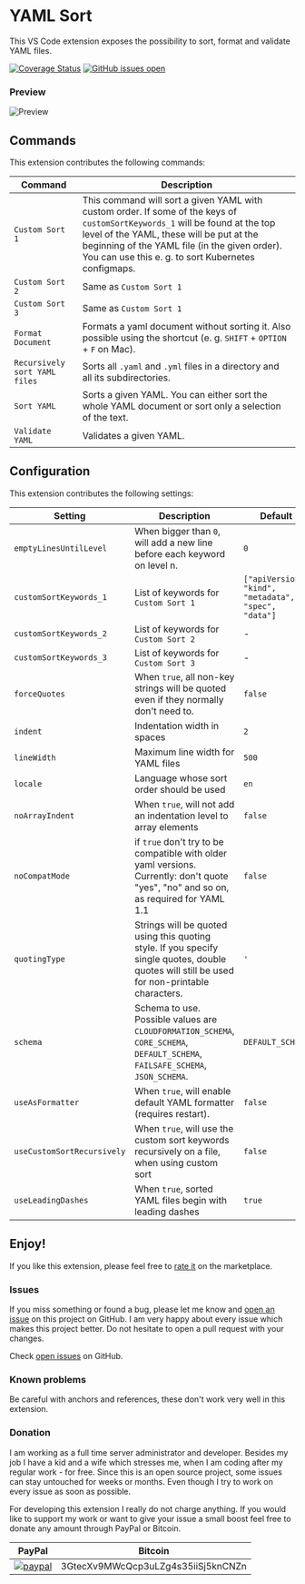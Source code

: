 # YAML Sort
This VS Code extension exposes the possibility to sort, format and validate YAML files.

[![Coverage Status](https://coveralls.io/repos/github/pascalre/vscode-yaml-sort/badge.svg?branch=master)](https://coveralls.io/github/pascalre/vscode-yaml-sort?branch=master)
[![GitHub issues open](https://img.shields.io/github/issues/pascalre/vscode-yaml-sort.svg)](https://github.com/pascalre/vscode-yaml-sort/issues)

### Preview
![Preview](images/preview.gif)

## Commands
This extension contributes the following commands:

| Command                                        | Description                                                                                           |
|------------------------------------------------|-------------------------------------------------------------------------------------------------------|
| `Custom Sort 1`                                | This command will sort a given YAML with custom order. If some of the keys of `customSortKeywords_1` will be found at the top level of the YAML, these will be put at the beginning of the YAML file (in the given order). You can use this e. g. to sort Kubernetes configmaps. |
| `Custom Sort 2`                                | Same as `Custom Sort 1`                                                                               |
| `Custom Sort 3`                                | Same as `Custom Sort 1`                                                                               |
| `Format Document`                              | Formats a yaml document without sorting it. Also possible using the shortcut (e. g. `SHIFT` + `OPTION` + `F` on Mac). |
| `Recursively sort YAML files`                  | Sorts all `.yaml` and `.yml` files in a directory and all its subdirectories.                         |
| `Sort YAML`                                    | Sorts a given YAML. You can either sort the whole YAML document or sort only a selection of the text. |
| `Validate YAML`                                | Validates a given YAML.                                                                               |

## Configuration
This extension contributes the following settings:

| Setting                    | Description                                                                                                                           | Default          |
|----------------------------|-------------------------------------------------------------------------------------------------------------------------------------- | ---------------- |
| `emptyLinesUntilLevel`     | When bigger than `0`, will add a new line before each keyword on level n.                                                             | `0`              |
| `customSortKeywords_1`     | List of keywords for `Custom Sort 1`                                                                                                  | `["apiVersion", "kind", "metadata", "spec", "data"]`|
| `customSortKeywords_2`     | List of keywords for `Custom Sort 2`                                                                                                  | -                |
| `customSortKeywords_3`     | List of keywords for `Custom Sort 3`                                                                                                  | -                |
| `forceQuotes`              | When `true`, all non-key strings will be quoted even if they normally don't need to.                                                    | `false`          |
| `indent`                   | Indentation width in spaces                                                                                                           | `2`              |
| `lineWidth`                | Maximum line width for YAML files                                                                                                     | `500`            |
| `locale`                   | Language whose sort order should be used                                                                                              | `en`             |
| `noArrayIndent`            | When `true`, will not add an indentation level to array elements                                                                      | `false`          |
| `noCompatMode`             | if `true` don't try to be compatible with older yaml versions. Currently: don't quote "yes", "no" and so on, as required for YAML 1.1 | `false`          |
| `quotingType`              | Strings will be quoted using this quoting style. If you specify single quotes, double quotes will still be used for non-printable characters.   | `'` |
| `schema`                   | Schema to use. Possible values are `CLOUDFORMATION_SCHEMA`, `CORE_SCHEMA`, `DEFAULT_SCHEMA`, `FAILSAFE_SCHEMA`, `JSON_SCHEMA`.        | `DEFAULT_SCHEMA` |
| `useAsFormatter`           | When `true`, will enable default YAML formatter (requires restart).                                                                     | `false`          |
| `useCustomSortRecursively` | When `true`, will use the custom sort keywords recursively on a file, when using custom sort                                          | `false`          |
| `useLeadingDashes`         | When `true`, sorted YAML files begin with leading dashes                                                                              | `true`           |

## Enjoy!

If you like this extension, please feel free to [rate it](https://marketplace.visualstudio.com/items?itemName=PascalReitermann93.vscode-yaml-sort&ssr=false#review-details) on the marketplace.

### Issues
If you miss something or found a bug, please let me know and [open an issue](https://github.com/pascalre/vscode-yaml-sort/issues/new) on this project on GitHub. I am very happy about every issue which makes this project better. Do not hesitate to open a pull request with your changes.

Check [open issues](https://github.com/pascalre/vscode-yaml-sort/issues) on GitHub.

### Known problems

Be careful with anchors and references, these don't work very well in this extension.

### Donation

I am working as a full time server administrator and developer. Besides my job I have a kid and a wife which stresses me, when I am coding after my regular work - for free. Since this is an open source project, some issues can stay untouched for weeks or months. Even though I try to work on every issue as soon as possible. 

For developing this extension I really do not charge anything. If you would like to support my work or want to give your issue a small boost feel free to donate any amount through PayPal or Bitcoin.

| PayPal                                                                                               | Bitcoin                             |
|------------------------------------------------------------------------------------------------------|------------------------------------ |
|[![paypal](https://www.paypalobjects.com/en_US/i/btn/btn_donateCC_LG.gif)](https://paypal.me/derpascal/5) | 3GtecXv9MWcQcp3uLZg4s35iiSj5knCNZn  |

